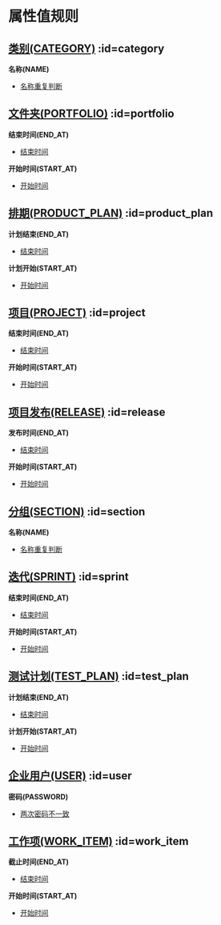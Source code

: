 # 属性值规则 <!-- {docsify-ignore-all} -->





















## [类别(CATEGORY)](module/Base/category.md)  :id=category

<p class="panel-title"><b>名称(NAME)</b></p>

* [名称重复判断](module/Base/category/value_rule/name#check_name)


















































## [文件夹(PORTFOLIO)](module/Base/portfolio.md)  :id=portfolio

<p class="panel-title"><b>结束时间(END_AT)</b></p>

* [结束时间](module/Base/portfolio/value_rule/end_at#end_at)

<p class="panel-title"><b>开始时间(START_AT)</b></p>

* [开始时间](module/Base/portfolio/value_rule/start_at#start_at)






## [排期(PRODUCT_PLAN)](module/ProdMgmt/product_plan.md)  :id=product_plan

<p class="panel-title"><b>计划结束(END_AT)</b></p>

* [结束时间](module/ProdMgmt/product_plan/value_rule/end_at#end_at)

<p class="panel-title"><b>计划开始(START_AT)</b></p>

* [开始时间](module/ProdMgmt/product_plan/value_rule/start_at#start_at)





## [项目(PROJECT)](module/ProjMgmt/project.md)  :id=project

<p class="panel-title"><b>结束时间(END_AT)</b></p>

* [结束时间](module/ProjMgmt/project/value_rule/end_at#end_at)

<p class="panel-title"><b>开始时间(START_AT)</b></p>

* [开始时间](module/ProjMgmt/project/value_rule/start_at#start_at)






























## [项目发布(RELEASE)](module/ProjMgmt/release.md)  :id=release

<p class="panel-title"><b>发布时间(END_AT)</b></p>

* [结束时间](module/ProjMgmt/release/value_rule/end_at#end_at)

<p class="panel-title"><b>开始时间(START_AT)</b></p>

* [开始时间](module/ProjMgmt/release/value_rule/start_at#start_at)





















## [分组(SECTION)](module/Base/section.md)  :id=section

<p class="panel-title"><b>名称(NAME)</b></p>

* [名称重复判断](module/Base/section/value_rule/name#check_name)






## [迭代(SPRINT)](module/ProjMgmt/sprint.md)  :id=sprint

<p class="panel-title"><b>结束时间(END_AT)</b></p>

* [结束时间](module/ProjMgmt/sprint/value_rule/end_at#end_at)

<p class="panel-title"><b>开始时间(START_AT)</b></p>

* [开始时间](module/ProjMgmt/sprint/value_rule/start_at#start_at)
























## [测试计划(TEST_PLAN)](module/TestMgmt/test_plan.md)  :id=test_plan

<p class="panel-title"><b>计划结束(END_AT)</b></p>

* [结束时间](module/TestMgmt/test_plan/value_rule/end_at#end_at)

<p class="panel-title"><b>计划开始(START_AT)</b></p>

* [开始时间](module/TestMgmt/test_plan/value_rule/start_at#start_at)







## [企业用户(USER)](module/Base/user.md)  :id=user

<p class="panel-title"><b>密码(PASSWORD)</b></p>

* [两次密码不一致](module/Base/user/value_rule/password#password)









## [工作项(WORK_ITEM)](module/ProjMgmt/work_item.md)  :id=work_item

<p class="panel-title"><b>截止时间(END_AT)</b></p>

* [结束时间](module/ProjMgmt/work_item/value_rule/end_at#end_at)

<p class="panel-title"><b>开始时间(START_AT)</b></p>

* [开始时间](module/ProjMgmt/work_item/value_rule/start_at#start_at)











